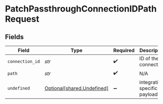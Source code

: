 # PatchPassthroughConnectionIDPathRequest


## Fields

| Field                                                          | Type                                                           | Required                                                       | Description                                                    |
| -------------------------------------------------------------- | -------------------------------------------------------------- | -------------------------------------------------------------- | -------------------------------------------------------------- |
| `connection_id`                                                | *str*                                                          | :heavy_check_mark:                                             | ID of the connection                                           |
| `path`                                                         | *str*                                                          | :heavy_check_mark:                                             | N/A                                                            |
| `undefined`                                                    | [Optional[shared.Undefined]](../../models/shared/undefined.md) | :heavy_minus_sign:                                             | integration-specific payload                                   |